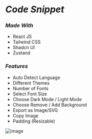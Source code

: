 # _Code Snippet_
### _Made With_
- React JS
- Tailwind CSS
- Shadcn UI
- Zustand

### _Features_
- Auto Detect Language
- Different Themes
- Number of Fonts
- Select Font Size
- Choose Dark Mode / Light Mode
- Choose Remove / Add Background
- Export as Image/SVG
- Copy Image
- Padding (Resizable)

![image](https://github.com/anupam-kumar-krishnan/Code-Snippet/assets/69143883/7ff6a062-dfad-4331-80a0-36b39e56b424)
